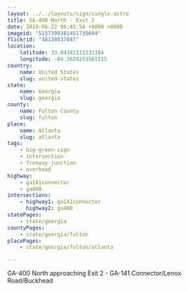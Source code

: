 ```yaml
---
layout: ../../layouts/sign/single.astro
title: GA-400 North - Exit 2
date: 2019-06-22 06:45:54 +0000 +0000
imageid: "5157399381451735694"
flickrid: "48138037687"
location:
    latitude: 33.84381111531184
    longitude: -84.3628253561515
country:
    name: United States
    slug: united-states
state:
    name: Georgia
    slug: georgia
county:
    name: Fulton County
    slug: fulton
place:
    name: Atlanta
    slug: atlanta
tags:
    - big-green-sign
    - intersection
    - freeway-junction
    - overhead
highway:
    - ga141connector
    - ga400
intersections:
    - highway1: ga141connector
      highway2: ga400
statePages:
    - state/georgia
countyPages:
    - state/georgia/fulton
placePages:
    - state/georgia/fulton/atlanta

---
```

GA-400 North approaching Exit 2 - GA-141 Connector/Lenox Road/Buckhead